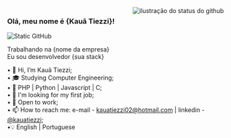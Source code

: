 <img align='right' src="https://github-readme-stats.vercel.app/api?username=iuricode&show_icons=true&title_color=4287f5&text_color=af552e&icon_color=783c00&bg_color=f8efd4&cache_seconds=2300" alt="ilustração do status do github">

### Olá, meu nome é {Kauã Tiezzi}!

<img src="https://img.shields.io/static/v1?label=Overview&message=Kauã Tiezzi&color=f8efd4&style=for-the-badge&logo=GitHub" alt="Static GitHub">

<p>Trabalhando na {nome da empresa}<br/> Eu sou desenvolvedor {sua stack}</p>




• 👋 Hi, I’m Kauã Tiezzi; <Br>
• 🎓 Studying Computer Engineering; <br>
• 🌱 PHP | Python | Javascript | C; <Br>
• 💞️ I'm looking for my first job; <br>
• 👀 Open to work; <br>
• 📫 How to reach me: e-mail - kauatiezzi02@hotmail.com | linkedin - [@kauatiezzi](https://www.linkedin.com/in/kauatiezzi/); <Br>
•💡 English | Portuguese <br>
